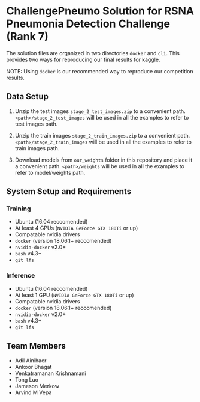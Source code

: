 # ChallengePneumo Solution for RSNA Pneumonia Detection Challenge (Rank 7)

The solution files are organized in two directories `docker` and `cli`. This provides two ways for reproducing our final results for kaggle.

NOTE: Using `docker` is our recommended way to reproduce our competition results.

## Data Setup

1. Unzip the test images `stage_2_test_images.zip` to a convenient path. `<path>/stage_2_test_images` will be used in all the examples to refer to test images path.

2. Unzip the train images `stage_2_train_images.zip` to a convenient path. `<path>/stage_2_train_images` will be used in all the examples to refer to train images path.

3. Download models from `our_weights` folder in this repository and place it a convenient path. `<path>/weights` will be used in all the examples to refer to model/weights path.

## System Setup and Requirements

### Training
  - Ubuntu (16.04 reccomended) 
  - At least 4 GPUs (`NVIDIA GeForce GTX 180Ti` or up)
  - Compatable nvidia drivers
  - `docker` (version 18.06.1+ reccomended)
  - `nvidia-docker` v2.0+
  - `bash` v4.3+
  - `git lfs`

### Inference
  - Ubuntu (16.04 reccomended) 
  - At least 1 GPU (`NVIDIA GeForce GTX 180Ti` or up)
  - Compatable nvidia drivers
  - `docker` (version 18.06.1+ reccomended)
  - `nvidia-docker` v2.0+
  - `bash` v4.3+
  - `git lfs`

## Team Members

* Adil Ainihaer
* Ankoor Bhagat
* Venkatramanan Krishnamani
* Tong Luo
* Jameson Merkow
* Arvind M Vepa
